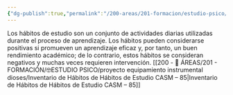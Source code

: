 ```yaml
---
{"dg-publish":true,"permalink":"/200-areas/201-formacion/estudio-psico/proyecto-equipamiento-instrumental-dioses/evaluacion-del-aprendizaje-autonomo/","dgPassFrontmatter":true}
---
```


Los hábitos de estudio son un conjunto de actividades diarias utilizadas durante el proceso de aprendizaje. Los hábitos pueden considerarse positivas si promueven un aprendizaje eficaz y, por tanto, un buen rendimiento académico; de lo contrario, estos hábitos se consideran negativos y muchas veces requieren intervención. 
[[200 - 📌 ÁREAS/201 - FORMACIÓN/🤓ESTUDIO PSICO/proyecto equipamiento instrumental dioses/Inventario de Hábitos de Hábitos de Estudio CASM – 85\|Inventario de Hábitos de Hábitos de Estudio CASM – 85]]